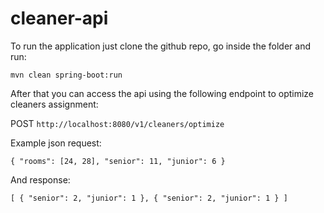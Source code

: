 # cleaner-api

To run the application just clone the github repo, go inside the folder and run:

`mvn clean spring-boot:run`

After that you can access the api using the following endpoint to optimize cleaners assignment:

POST `http://localhost:8080/v1/cleaners/optimize`

Example json request:

`{ "rooms": [24, 28], "senior": 11, "junior": 6 }`

And response:

`[ { "senior": 2, "junior": 1 }, { "senior": 2, "junior": 1 } ]`
